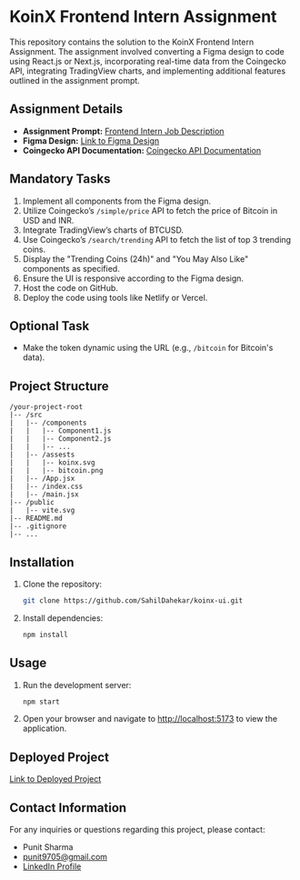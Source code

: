 # KoinX Frontend Intern Assignment

This repository contains the solution to the KoinX Frontend Intern Assignment. The assignment involved converting a Figma design to code using React.js or Next.js, incorporating real-time data from the Coingecko API, integrating TradingView charts, and implementing additional features outlined in the assignment prompt.

## Assignment Details

- **Assignment Prompt:** [Frontend Intern Job Description](https://koinx.notion.site/Frontend-Intern-Job-Description-c7d7fa7b8ece435a8ee0f5507ddfd174?pvs=4)
- **Figma Design:** [Link to Figma Design](https://www.figma.com/file/VRj5MqVPoQdj5N7AwmYc98/KoinX---Frontend-Intern-Assignment?type=design&node-id=0-1&mode=design&t=x8gdUiF5gA3sjRd3-0)
- **Coingecko API Documentation:** [Coingecko API Documentation](https://www.coingecko.com/api/documentation)

## Mandatory Tasks

1. Implement all components from the Figma design.
2. Utilize Coingecko’s `/simple/price` API to fetch the price of Bitcoin in USD and INR.
3. Integrate TradingView’s charts of BTCUSD.
4. Use Coingecko’s `/search/trending` API to fetch the list of top 3 trending coins.
5. Display the "Trending Coins (24h)" and "You May Also Like" components as specified.
6. Ensure the UI is responsive according to the Figma design.
7. Host the code on GitHub.
8. Deploy the code using tools like Netlify or Vercel.

## Optional Task

- Make the token dynamic using the URL (e.g., `/bitcoin` for Bitcoin's data).

## Project Structure

```
/your-project-root
|-- /src
|   |-- /components
|   |   |-- Component1.js
|   |   |-- Component2.js
|   |   |-- ...
|   |-- /assests
|   |   |-- koinx.svg
|   |   |-- bitcoin.png
|   |-- /App.jsx
|   |-- /index.css
|   |-- /main.jsx
|-- /public
|   |-- vite.svg
|-- README.md
|-- .gitignore
|-- ...
```

## Installation

1. Clone the repository:

   ```bash
   git clone https://github.com/SahilDahekar/koinx-ui.git
   ```

2. Install dependencies:

   ```bash
   npm install
   ```

## Usage

1. Run the development server:

   ```bash
   npm start
   ```

2. Open your browser and navigate to [http://localhost:5173](http://localhost:5173) to view the application.

## Deployed Project

[Link to Deployed Project](https://main--koinxui.netlify.app/)

## Contact Information

For any inquiries or questions regarding this project, please contact:

- Punit Sharma
- [punit9705@gmail.com](dahekar30sahil@gmail.com)
- [LinkedIn Profile](https://www.linkedin.com/in/punit-sharma-554584268/)

